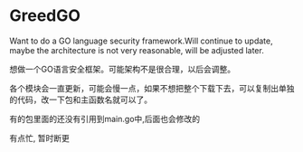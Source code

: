 # GreedGO
Want to do a GO language security framework.Will continue to update, maybe the architecture is not very reasonable, will be adjusted later.

想做一个GO语言安全框架。可能架构不是很合理，以后会调整。

各个模块会一直更新，可能会慢一点，如果不想把整个下载下去，可以复制出单独的代码，改一下包和主函数名就可以了。

有的包里面的还没有引用到main.go中,后面也会修改的

有点忙, 暂时断更
